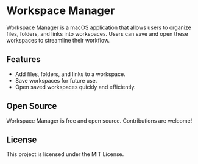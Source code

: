 # Workspace Manager

Workspace Manager is a macOS application that allows users to organize files, folders, and links into workspaces. Users can save and open these workspaces to streamline their workflow.

## Features

- Add files, folders, and links to a workspace.
- Save workspaces for future use.
- Open saved workspaces quickly and efficiently.

## Open Source

Workspace Manager is free and open source. Contributions are welcome!

## License

This project is licensed under the MIT License.
